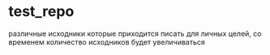 # test_repo
различные исходники которые приходится писать для личных целей, со временем количество исходников будет увеличиваться

